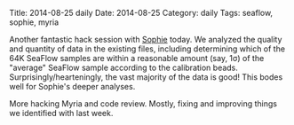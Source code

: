 Title: 2014-08-25 daily
Date: 2014-08-25
Category: daily
Tags: seaflow, sophie, myria

Another fantastic hack session with [Sophie](http://armbrustlab.ocean.washington.edu/people/clayton) today. We analyzed the quality and quantity of data in the existing files, including determining which of the 64K SeaFlow samples are within a reasonable amount (say, 1σ) of the "average" SeaFlow sample according to the calibration beads. Surprisingly/hearteningly, the vast majority of the data is good! This bodes well for Sophie's deeper analyses.

More hacking Myria and code review. Mostly, fixing and improving things we identified with  last week.